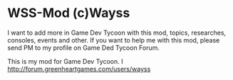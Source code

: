 WSS-Mod  (c)Wayss
=======
I want to add more in Game Dev Tycoon with this mod, topics, researches, consoles, events and other.
If you want to help me with this mod, please send PM to my profile on Game Ded Tycoon Forum.






























This is my mod for Game Dev Tycoon. I http://forum.greenheartgames.com/users/wayss
